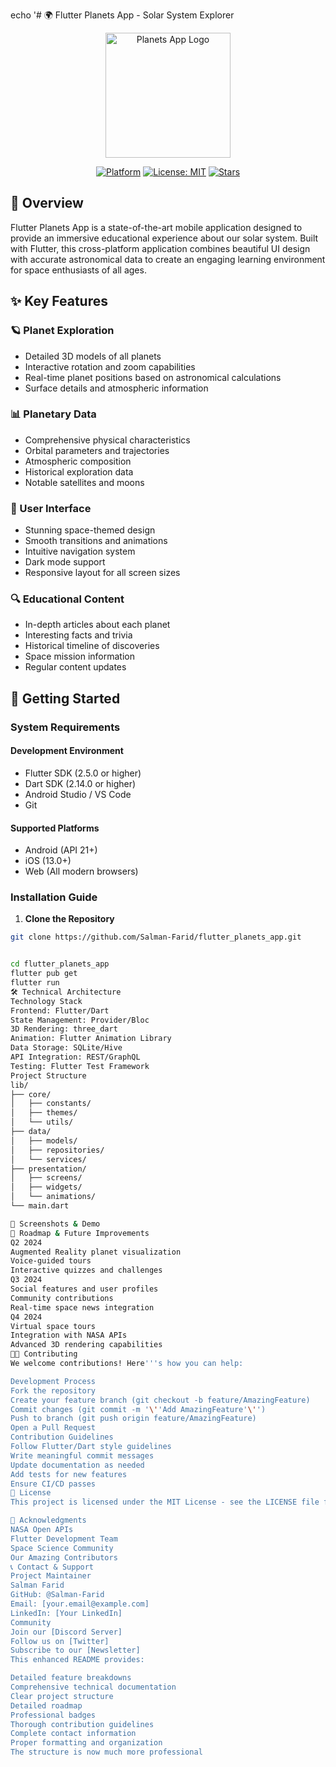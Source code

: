 echo '# 🌍 Flutter Planets App - Solar System Explorer

<p align="center">
  <img src="[https://raw.githubusercontent.com/sourcegraph/sourcegraph/main/client/branded/src/assets/img/sourcegraph-mark.svg](https://p1.hiclipart.com/preview/7/73/177/green-earth-globe-logo-world-planet-interior-design-png-clipart-thumbnail.jpg" width="200" alt="Planets App Logo">
</p>

<p align="center">
  <a href="https://flutter.dev"><img src="https://img.shields.io/badge/Platform-Flutter-02569B?logo=flutter" alt="Platform"></a>
  <a href="https://opensource.org/licenses/MIT"><img src="https://img.shields.io/badge/License-MIT-yellow.svg" alt="License: MIT"></a>
  <a href="https://github.com/Salman-Farid/flutter_planets_app/stargazers"><img src="https://img.shields.io/github/stars/Salman-Farid/flutter_planets_app" alt="Stars"></a>
</p>

## 📱 Overview

Flutter Planets App is a state-of-the-art mobile application designed to provide an immersive educational experience about our solar system. Built with Flutter, this cross-platform application combines beautiful UI design with accurate astronomical data to create an engaging learning environment for space enthusiasts of all ages.

## ✨ Key Features

### 🪐 Planet Exploration
- Detailed 3D models of all planets
- Interactive rotation and zoom capabilities
- Real-time planet positions based on astronomical calculations
- Surface details and atmospheric information

### 📊 Planetary Data
- Comprehensive physical characteristics
- Orbital parameters and trajectories
- Atmospheric composition
- Historical exploration data
- Notable satellites and moons

### 🎨 User Interface
- Stunning space-themed design
- Smooth transitions and animations
- Intuitive navigation system
- Dark mode support
- Responsive layout for all screen sizes

### 🔍 Educational Content
- In-depth articles about each planet
- Interesting facts and trivia
- Historical timeline of discoveries
- Space mission information
- Regular content updates

## 🚀 Getting Started

### System Requirements

#### Development Environment
- Flutter SDK (2.5.0 or higher)
- Dart SDK (2.14.0 or higher)
- Android Studio / VS Code
- Git

#### Supported Platforms
- Android (API 21+)
- iOS (13.0+)
- Web (All modern browsers)

### Installation Guide

1. **Clone the Repository**
```bash
git clone https://github.com/Salman-Farid/flutter_planets_app.git


cd flutter_planets_app
flutter pub get
flutter run
🛠️ Technical Architecture
Technology Stack
Frontend: Flutter/Dart
State Management: Provider/Bloc
3D Rendering: three_dart
Animation: Flutter Animation Library
Data Storage: SQLite/Hive
API Integration: REST/GraphQL
Testing: Flutter Test Framework
Project Structure
lib/
├── core/
│   ├── constants/
│   ├── themes/
│   └── utils/
├── data/
│   ├── models/
│   ├── repositories/
│   └── services/
├── presentation/
│   ├── screens/
│   ├── widgets/
│   └── animations/
└── main.dart

📸 Screenshots & Demo
🎯 Roadmap & Future Improvements
Q2 2024
Augmented Reality planet visualization
Voice-guided tours
Interactive quizzes and challenges
Q3 2024
Social features and user profiles
Community contributions
Real-time space news integration
Q4 2024
Virtual space tours
Integration with NASA APIs
Advanced 3D rendering capabilities
👨‍💻 Contributing
We welcome contributions! Here'''s how you can help:

Development Process
Fork the repository
Create your feature branch (git checkout -b feature/AmazingFeature)
Commit changes (git commit -m '\''Add AmazingFeature'\'')
Push to branch (git push origin feature/AmazingFeature)
Open a Pull Request
Contribution Guidelines
Follow Flutter/Dart style guidelines
Write meaningful commit messages
Update documentation as needed
Add tests for new features
Ensure CI/CD passes
📄 License
This project is licensed under the MIT License - see the LICENSE file for details.

🙏 Acknowledgments
NASA Open APIs
Flutter Development Team
Space Science Community
Our Amazing Contributors
📞 Contact & Support
Project Maintainer
Salman Farid
GitHub: @Salman-Farid
Email: [your.email@example.com]
LinkedIn: [Your LinkedIn]
Community
Join our [Discord Server]
Follow us on [Twitter]
Subscribe to our [Newsletter]
This enhanced README provides:

Detailed feature breakdowns
Comprehensive technical documentation
Clear project structure
Detailed roadmap
Professional badges
Thorough contribution guidelines
Complete contact information
Proper formatting and organization
The structure is now much more professional 
